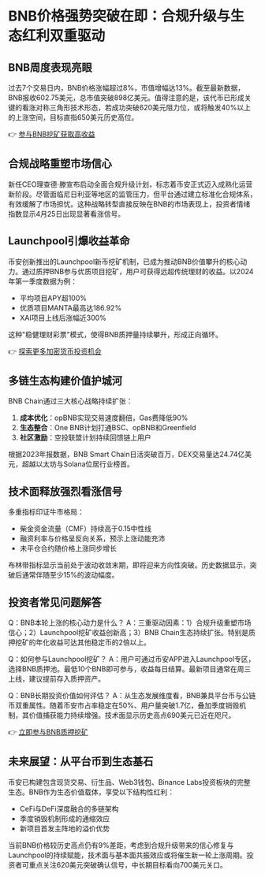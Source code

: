 # BNB价格强势突破在即：合规升级与生态红利双重驱动

## BNB周度表现亮眼
过去7个交易日内，BNB价格涨幅超过8%，市值增幅达13%。截至最新数据，BNB报收602.75美元，总市值突破898亿美元。值得注意的是，该代币已形成关键的看涨对称三角形技术形态，若成功突破620美元阻力位，或将触发40%以上的上涨空间，目标直指650美元历史高位。

👉 [参与BNB挖矿获取高收益](https://bit.ly/okx_welcome)

## 合规战略重塑市场信心
新任CEO理查德·滕宣布启动全面合规升级计划，标志着币安正式迈入成熟化运营新阶段。尽管面临尼日利亚等地区的监管压力，但平台通过建立标准化合规体系，有效缓解了市场担忧。这种战略转型直接反映在BNB的市场表现上，投资者情绪指数显示4月25日出现显著看涨信号。

## Launchpool引爆收益革命
币安创新推出的Launchpool新币挖矿机制，已成为推动BNB价值攀升的核心动力。通过质押BNB参与优质项目挖矿，用户可获得远超传统理财的收益。以2024年第一季度数据为例：
- 平均项目APY超100%
- 优质项目MANTA最高达186.92%
- XAI项目上线后涨幅近300%

这种"稳健理财彩票"模式，使得BNB质押量持续攀升，形成正向循环。

👉 [探索更多加密货币投资机会](https://bit.ly/okx_welcome)

## 多链生态构建价值护城河
BNB Chain通过三大核心战略持续扩张：
1. **成本优化**：opBNB实现交易速度翻倍，Gas费降低90%
2. **生态整合**：One BNB计划打通BSC、opBNB和Greenfield
3. **社区激励**：空投联盟计划持续回馈链上用户

根据2023年报数据，BNB Smart Chain日活突破百万，DEX交易量达24.74亿美元，超越以太坊与Solana位居行业榜首。

## 技术面释放强烈看涨信号
多重指标印证牛市格局：
- 柴金资金流量（CMF）持续高于0.15中性线
- 融资利率与价格呈反向关系，预示上涨动能充沛
- 未平仓合约随价格上涨同步增长

布林带指标显示当前处于波动收敛末期，即将迎来方向性突破。历史数据显示，突破后通常伴随至少15%的波动幅度。

## 投资者常见问题解答

Q：BNB本轮上涨的核心动力是什么？
A：三重驱动因素：1）合规升级重塑市场信心；2）Launchpool挖矿收益创新高；3）BNB Chain生态持续扩张。特别是质押挖矿的年化收益可达其他稳定币的2倍以上。

Q：如何参与Launchpool挖矿？
A：用户可通过币安APP进入Launchpool专区，选择BNB质押池。最低10个BNB即可参与，收益每日结算。最新项目通常在周三上线，建议提前存入质押资产。

Q：BNB长期投资价值如何评估？
A：从生态发展维度看，BNB兼具平台币与公链币双重属性。随着币安市占率稳定在50%、用户量突破1.7亿，叠加季度销毁机制，其价值捕获能力持续增强。技术面显示历史高点690美元已近在咫尺。

👉 [立即参与BNB质押挖矿](https://bit.ly/okx_welcome)

## 未来展望：从平台币到生态基石
币安已构建包含现货交易、衍生品、Web3钱包、Binance Labs投资板块的完整生态。BNB作为生态价值载体，享受以下结构性红利：
- CeFi与DeFi深度融合的多链架构
- 季度销毁机制形成的通缩效应
- 新项目首发主阵地的溢价优势

当前BNB价格较历史高点仍有9%差距，考虑到合规升级带来的信心修复与Launchpool的持续赋能，技术面与基本面共振效应或将催生新一轮上涨周期。投资者可重点关注620美元突破确认信号，中长期目标看向700美元关口。